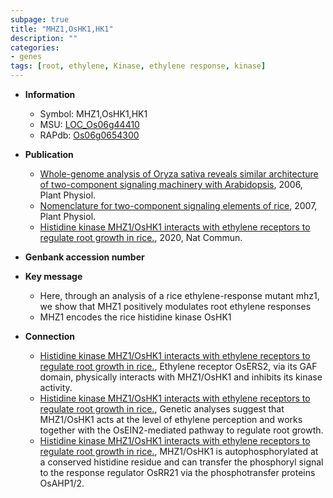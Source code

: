 ```yaml
---
subpage: true
title: "MHZ1,OsHK1,HK1"
description: ""
categories:
- genes
tags: [root, ethylene, Kinase, ethylene response, kinase]
---
```


* **Information**  
    + Symbol: MHZ1,OsHK1,HK1  
    + MSU: [LOC_Os06g44410](http://rice.plantbiology.msu.edu/cgi-bin/ORF_infopage.cgi?orf=LOC_Os06g44410)  
    + RAPdb: [Os06g0654300](http://rapdb.dna.affrc.go.jp/viewer/gbrowse_details/irgsp1?name=Os06g0654300)  

* **Publication**  
    + [Whole-genome analysis of Oryza sativa reveals similar architecture of two-component signaling machinery with Arabidopsis](http://www.ncbi.nlm.nih.gov/pubmed?term=Whole-genome+analysis+of+Oryza+sativa+reveals+similar+architecture+of+two-component+signaling+machinery+with+Arabidopsis%5BTitle%5D), 2006, Plant Physiol.
    + [Nomenclature for two-component signaling elements of rice](http://www.ncbi.nlm.nih.gov/pubmed?term=Nomenclature+for+two-component+signaling+elements+of+rice%5BTitle%5D), 2007, Plant Physiol.
    + [Histidine kinase MHZ1/OsHK1 interacts with ethylene receptors to regulate root growth in rice.](http://www.ncbi.nlm.nih.gov/pubmed?term=Histidine+kinase+MHZ1/OsHK1+interacts+with+ethylene+receptors+to+regulate+root+growth+in+rice.%5BTitle%5D), 2020, Nat Commun.

* **Genbank accession number**  

* **Key message**  
    + Here, through an analysis of a rice ethylene-response mutant mhz1, we show that MHZ1 positively modulates root ethylene responses
    + MHZ1 encodes the rice histidine kinase OsHK1

* **Connection**  
    + [Histidine kinase MHZ1/OsHK1 interacts with ethylene receptors to regulate root growth in rice.](http://www.ncbi.nlm.nih.gov/pubmed?term=Histidine+kinase+MHZ1/OsHK1+interacts+with+ethylene+receptors+to+regulate+root+growth+in+rice.%5BTitle%5D), Ethylene receptor OsERS2, via its GAF domain, physically interacts with MHZ1/OsHK1 and inhibits its kinase activity.
    + [Histidine kinase MHZ1/OsHK1 interacts with ethylene receptors to regulate root growth in rice.](http://www.ncbi.nlm.nih.gov/pubmed?term=Histidine+kinase+MHZ1/OsHK1+interacts+with+ethylene+receptors+to+regulate+root+growth+in+rice.%5BTitle%5D), Genetic analyses suggest that MHZ1/OsHK1 acts at the level of ethylene perception and works together with the OsEIN2-mediated pathway to regulate root growth.
    + [Histidine kinase MHZ1/OsHK1 interacts with ethylene receptors to regulate root growth in rice.](http://www.ncbi.nlm.nih.gov/pubmed?term=Histidine+kinase+MHZ1/OsHK1+interacts+with+ethylene+receptors+to+regulate+root+growth+in+rice.%5BTitle%5D), MHZ1/OsHK1 is autophosphorylated at a conserved histidine residue and can transfer the phosphoryl signal to the response regulator OsRR21 via the phosphotransfer proteins OsAHP1/2.



